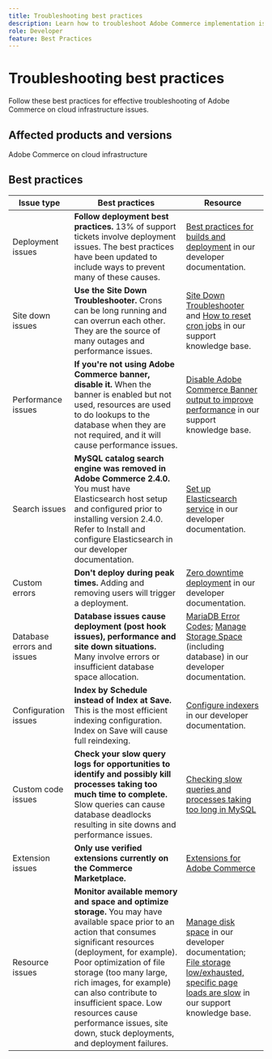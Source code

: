 ```yaml
---
title: Troubleshooting best practices
description: Learn how to troubleshoot Adobe Commerce implementation issues.
role: Developer
feature: Best Practices
---
```


# Troubleshooting best practices

Follow these best practices for effective troubleshooting of Adobe Commerce on cloud infrastructure issues.

## Affected products and versions

Adobe Commerce on cloud infrastructure

## Best practices

| Issue type                 | Best practices                                                                                                                                                                                                                                                                                                                                                                                     | Resource                                                                                                                                                                                                                                                                    |
|----------------------------|----------------------------------------------------------------------------------------------------------------------------------------------------------------------------------------------------------------------------------------------------------------------------------------------------------------------------------------------------------------------------------------------------|-----------------------------------------------------------------------------------------------------------------------------------------------------------------------------------------------------------------------------------------------------------------------------|
| Deployment issues          | **Follow deployment best practices.** 13% of support tickets involve deployment issues. The best practices have been updated to include ways to prevent many of these causes.                                                                                                                                                                                                                      | [Best practices for builds and deployment](https://devdocs.magento.com/cloud/reference/discover-deploy.html#best-practices) in our developer documentation.                                                                                                                 |
| Site down issues           | **Use the Site Down Troubleshooter.** Crons can be long running and can overrun each other. They are the source of many outages and performance issues.                                                                                                                                                                                                                                            | [Site Down Troubleshooter](https://support.magento.com/hc/en-us/articles/360029351531-Site-Down-Troubleshooter) and [How to reset cron jobs](https://support.magento.com/hc/en-us/articles/360033099451) in our support knowledge base.                                     |
| Performance issues         | **If you're not using Adobe Commerce banner, disable it.** When the banner is enabled but not used, resources are used to do lookups to the database when they are not required, and it will cause performance issues.                                                                                                                                                                             | [Disable Adobe Commerce Banner output to improve performance](https://support.magento.com/hc/en-us/articles/360035285852-Disable-Adobe-Commerce-Banner-output-to-improve-site-performance) in our support knowledge base.                                                   |
| Search issues              | **MySQL catalog search engine was removed in Adobe Commerce 2.4.0.** You must have Elasticsearch host setup and configured prior to installing version 2.4.0. Refer to Install and configure Elasticsearch in our developer documentation.                                                                                                                                                         | [Set up Elasticsearch service](https://devdocs.magento.com/cloud/project/services-elastic.html) in our developer documentation.                                                                                                                                             |
| Custom errors              | **Don't deploy during peak times.** Adding and removing users will trigger a deployment.                                                                                                                                                                                                                                                                                                           | [Zero downtime deployment](https://devdocs.magento.com/cloud/deploy/reduce-downtime.html) in our developer documentation.                                                                                                                                                   |
| Database errors and issues | **Database issues cause deployment (post hook issues), performance and site down situations.** Many involve errors or insufficient database space allocation.                                                                                                                                                                                                                                      | [MariaDB Error Codes](https://mariadb.com/kb/en/library/mariadb-error-codes/#mariadb-specific-error-codes); [Manage Storage Space](https://devdocs.magento.com/cloud/project/manage-disk-space.html) (including database) in our developer documentation.                   |
| Configuration issues       | **Index by Schedule instead of Index at Save.** This is the most efficient indexing configuration. Index on Save will cause full reindexing.                                                                                                                                                                                                                                                       | [Configure indexers](../../../configuration/cli/manage-indexers.md#configure-indexers) in our developer documentation.                                                                                                                                                      |
| Custom code issues         | **Check your slow query logs for opportunities to identify and possibly kill processes taking too much time to complete.** Slow queries can cause database deadlocks resulting in site downs and performance issues.                                                                                                                                                                               | [Checking slow queries and processes taking too long in MySQL](https://support.magento.com/hc/en-us/articles/360030903091)                                                                                                                                                  |
| Extension issues           | **Only use verified extensions currently on the Commerce Marketplace.**                                                                                                                                                                                                                                                                                                                            | [Extensions for Adobe Commerce](https://marketplace.magento.com/extensions.html)                                                                                                                                                                                            |
| Resource issues            | **Monitor available memory and space and optimize storage.** You may have available space prior to an action that consumes significant resources (deployment, for example). Poor optimization of file storage (too many large, rich images, for example) can also contribute to insufficient space. Low resources cause performance issues, site down, stuck deployments, and deployment failures. | [Manage disk space](https://devdocs.magento.com/cloud/project/manage-disk-space.html) in our developer documentation; [File storage low/exhausted, specific page loads are slow](https://support.magento.com/hc/en-us/articles/360034626052) in our support knowledge base. |
